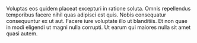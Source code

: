 Voluptas eos quidem placeat excepturi in ratione soluta. Omnis repellendus temporibus facere nihil quas adipisci est quis. Nobis consequatur consequuntur ex ut aut. Facere iure voluptate illo ut blanditiis. Et non quae in modi eligendi ut magni nulla corrupti. Ut earum qui maiores nulla sit amet quasi autem.